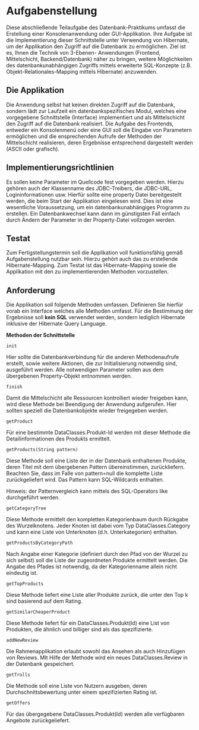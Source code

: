 # Aufgabenstellung
Diese abschließende Teilaufgabe des Datenbank-Praktikums umfasst die Erstellung einer Konsolenanwendung oder GUI-Applikation. Ihre Aufgabe ist die Implementierung dieser Schnittstelle unter Verwendung von Hibernate, um der Applikation den Zugriff auf die Datenbank zu ermöglichen. Ziel ist es, Ihnen die Technik von 3-Ebenen- Anwendungen (Frontend, Mittelschicht, Backend/Datenbank) näher zu bringen, weitere Möglichkeiten des datenbankunabhängigen Zugriffs mittels erweiterte SQL-Konzepte (z.B. Objekt-Relationales-Mapping mittels Hibernate) anzuwenden.

## Die Applikation

Die Anwendung selbst hat keinen direkten Zugriff auf die Datenbank, sondern lädt zur Laufzeit ein datenbankspezifisches Modul, welches eine vorgegebene Schnittstelle (Interface) implementiert und als Mittelschicht den Zugriff auf die Datenbank realisiert. Die Aufgabe des Frontends, entweder ein Konsolenmenü oder eine GUI soll die Eingabe von Parametern ermöglichen und die ensprechenden Aufrufe der Methoden der Mittelschicht realisieren, deren Ergebnisse entsprechend dargestellt werden (ASCII oder grafisch). 

## Implementierungsrichtlinien

Es sollen keine Parameter im Quellcode fest vorgegeben werden. Hierzu gehören auch der Klassenname des JDBC-Treibers, die JDBC-URL, Logininformationen usw. Hierfür sollte eine property Datei bereitgestellt werden, die beim Start der Applikation eingelesen wird. Dies ist eine wesentliche Voraussetzung, um ein datenbankunabhängiges Programm zu erstellen. Ein Datenbankwechsel kann dann im günstigsten Fall einfach durch Ändern der Parameter in der Property-Datei vollzogen werden. 


## Testat

Zum Fertigstellungstermin soll die Applikation voll funktionsfähig gemäß Aufgabenstellung nutzbar sein. Hierzu gehört auch das zu erstellende Hibernate-Mapping. Zum Testat ist das Hibernate-Mapping sowie die Applikation mit den zu implementierenden Methoden vorzustellen.


## Anforderung

Die Applikation soll folgende Methoden umfassen. Definieren Sie hierfür vorab ein Interface welches alle Methoden umfasst. Für die Bestimmung der Ergebnisse soll **kein SQL** verwendet werden, sondern lediglich Hibernate inklusive der Hibernate Query Language.


**Methoden der Schnittstelle**


    init

Hier sollte die Datenbankverbindung für die anderen Methodenaufrufe erstellt, sowie weitere Aktionen, die zur Initialisierung notwendig sind, ausgeführt werden. Alle notwendigen Parameter sollen aus dem übergebenen Property-Objekt entnommen werden.
    
    finish
Damit die Mittelschicht alle Ressourcen kontrolliert wieder freigeben kann, wird diese Methode bei Beendigung der Anwendung aufgerufen. Hier sollten speziell die Datenbankobjekte wieder freigegeben werden.

    getProduct
Für eine bestimmte DataClasses.Produkt-Id werden mit dieser Methode die Detailinformationen des Produkts ermittelt.

    getProducts(String pattern)
Diese Methode soll eine Liste der in der Datenbank enthaltenen Produkte, deren Titel mit dem übergebenen Pattern übereinstimmen, zurückliefern. Beachten Sie, dass im Falle von pattern=null die komplette Liste zurückgeliefert wird. Das Pattern kann SQL-Wildcards enthalten.

Hinweis: der Patternvergleich kann mittels des SQL-Operators like durchgeführt werden.
    
    getCategoryTree
Diese Methode ermittelt den kompletten Kategorienbaum durch Rückgabe des Wurzelknotens. Jeder Knoten ist dabei vom Typ DataClasses.Category und kann eine Liste von Unterknoten (d.h. Unterkategorien) enthalten.

    getProductsByCategoryPath
Nach Angabe einer Kategorie (definiert durch den Pfad von der Wurzel zu sich selbst) soll die Liste der zugeordneten Produkte ermittelt werden. Die Angabe des Pfades ist notwendig, da der Kategorienname allein nicht eindeutig ist.

    getTopProducts
Diese Methode liefert eine Liste aller Produkte zurück, die unter den Top k sind basierend auf dem Rating.

    getSimilarCheaperProduct
Diese Methode liefert für ein DataClasses.Produkt(Id) eine List von Produkten, die ähnlich und billiger sind als das spezifizierte.     

    addNewReview
Die Rahmenapplikation erlaubt sowohl das Ansehen als auch Hinzufügen von Reviews. MIt Hilfe der Methode wird ein neues DataClasses.Review in der Datenbank gespeichert.

    getTrolls
Die Methode soll eine Liste von Nutzern ausgeben, deren Durchschnittsbewertung unter einem spezifizierten Rating ist.
    
    getOffers
Für das übergegebene DataClasses.Produkt(Id) werden alle verfügbaren Angebote zurückgeliefert.


